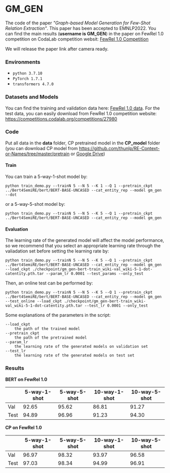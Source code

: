 # GM_GEN
The code of the paper *"Graph-based Model Generation for Few-Shot Relation Extraction"*. This paper has been accepted to EMNLP2022.
You can find the main results (**username is GM_GEN**) in the paper on FewRel 1.0 competition on CodaLab competition websit: [FewRel 1.0 Competition](https://competitions.codalab.org/competitions/27980#results)

We will release the paper link after camera ready.

### Environments
- ``python 3.7.10``
- ``PyTorch 1.7.1``
- ``transformers 4.7.0``

### Datasets and Models
You can find the training and validation data here: [FewRel 1.0 data](https://github.com/thunlp/FewRel/tree/master/data). For the test data, you can easily download from FewRel 1.0 competition website: https://competitions.codalab.org/competitions/27980


### Code
Put all data in the **data** folder, CP pretrained model in the **CP_model** folder (you can download CP model from https://github.com/thunlp/RE-Context-or-Names/tree/master/pretrain or [Google Drive](https://drive.google.com/drive/folders/1AwQLqlHJHPuB1aKJ8XPHu8nu237kgtWj?usp=sharing))

#### Train
You can train a 5-way-1-shot model by:
```
python train_demo.py --trainN 5 --N 5 --K 1 --Q 1 --pretrain_ckpt ../Bert4SemiRE/bert/BERT-BASE-UNCASED --cat_entity_rep --model gm_gen --dot
```
or a 5-way-5-shot model by:
```
python train_demo.py --trainN 5 --N 5 --K 5 --Q 1 --pretrain_ckpt ../Bert4SemiRE/bert/BERT-BASE-UNCASED --cat_entity_rep --model gm_gen
```

#### Evaluation
The learning rate of the generated model will affect the model performance, so we recommend that you select an appropriate learning rate through the valiadation set before setting the learning rate by:

```
python train_demo.py --trainN 5 --N 5 --K 5 --Q 1 --pretrain_ckpt ../Bert4SemiRE/bert/BERT-BASE-UNCASED --cat_entity_rep --model gm_gen --load_ckpt ./checkpoint/gm_gen-bert-train_wiki-val_wiki-5-1-dot-catentity.pth.tar --param_lr 0.0001 --test_params --only_test
```
Then, an online test can be performed by:
```
python train_demo.py --trainN 5 --N 5 --K 5 --Q 1 --pretrain_ckpt ../Bert4SemiRE/bert/BERT-BASE-UNCASED --cat_entity_rep --model gm_gen --test_online --load_ckpt ./checkpoint/gm_gen-bert-train_wiki-val_wiki-5-1-dot-catentity.pth.tar --test_lr 0.0001 --only_test
```

Some explanations of the parameters in the script:
```
--load_ckpt
	the path of the trained model
--pretrain_ckpt
	the path of the pretrained model
--param_lr
	the learning rate of the generated models on validation set
--test_lr
	the learning rate of the generated models on test set
```

### Results

**BERT on FewRel 1.0**

|                   | 5-way-1-shot | 5-way-5-shot | 10-way-1-shot | 10-way-5-shot |
|  ---------------  | -----------  | ------------- | ------------ | ------------- |
| Val               | 92.65 | 95.62 | 86.81 | 91.27 |
| Test              | 94.89 | 96.96 | 91.23 | 94.30 |

**CP on FewRel 1.0**

|                   | 5-way-1-shot | 5-way-5-shot | 10-way-1-shot | 10-way-5-shot |
|  ---------------  | -----------  | ------------- | ------------ | ------------- |
| Val               | 96.97 | 98.32 | 93.97 | 96.58 |
| Test              | 97.03 | 98.34 | 94.99 | 96.91 |
